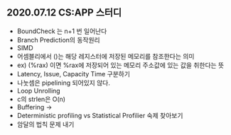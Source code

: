 ## 2020.07.12 CS:APP 스터디 

- BoundCheck 는 n+1 번 일어난다
- Branch Prediction의 동작원리
- SIMD
- 어셈블리에서 ()는 해당 레지스터에 저장된 메모리를 참조한다는 의미
- ex) (%rax) 이면 %rax에 저장되어 있는 메모리 주소값에 있는 값을 취한다는 뜻
- Latency, Issue, Capacity Time 구분하기
- 나눗셈은 pipelining 되어있지 않다.
- Loop Unrolling
- c의 strlen은 O(n)
- Buffering -> 
- Deterministic profiling vs Statistical Profilier 숙제 찾아보기
- 암달의 법칙 문제 내기